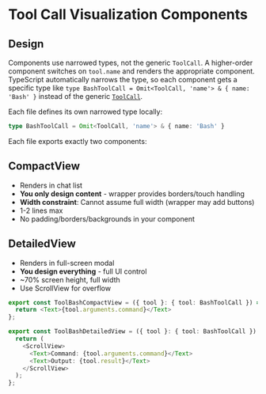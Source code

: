 # Tool Call Visualization Components

## Design

Components use narrowed types, not the generic `ToolCall`. A higher-order component switches on `tool.name` and renders the appropriate component. TypeScript automatically narrows the type, so each component gets a specific type like `type BashToolCall = Omit<ToolCall, 'name'> & { name: 'Bash' }` instead of the generic [`ToolCall`](file://./../../../sync/reducer.ts).

Each file defines its own narrowed type locally:
```typescript
type BashToolCall = Omit<ToolCall, 'name'> & { name: 'Bash' }
```

Each file exports exactly two components:

## CompactView
- Renders in chat list 
- **You only design content** - wrapper provides borders/touch handling
- **Width constraint**: Cannot assume full width (wrapper may add buttons)
- 1-2 lines max
- No padding/borders/backgrounds in your component

## DetailedView  
- Renders in full-screen modal
- **You design everything** - full UI control
- ~70% screen height, full width
- Use ScrollView for overflow

```typescript
export const ToolBashCompactView = ({ tool }: { tool: BashToolCall }) => {
  return <Text>{tool.arguments.command}</Text>
};

export const ToolBashDetailedView = ({ tool }: { tool: BashToolCall }) => {
  return (
    <ScrollView>
      <Text>Command: {tool.arguments.command}</Text>
      <Text>Output: {tool.result}</Text>
    </ScrollView>
  );
};
```